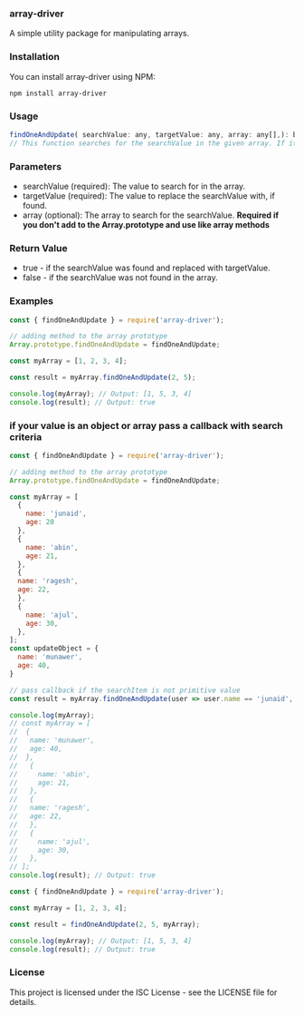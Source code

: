### array-driver
A simple utility package for manipulating arrays.

### Installation
You can install array-driver using NPM:

```shell
npm install array-driver
```
### Usage
```js
findOneAndUpdate( searchValue: any, targetValue: any, array: any[],): boolean
// This function searches for the searchValue in the given array. If it finds the value, it updates it with targetValue and returns true. Otherwise, it returns false.

```


### Parameters
- searchValue (required): The value to search for in the array. <br>
- targetValue (required): The value to replace the searchValue with, if found. 
- array (optional): The array to search for the searchValue. <b>Required if you don't add to the Array.prototype and use like array methods </b> <br>
### Return Value
- true - if the searchValue was found and replaced with targetValue. <br>
- false - if the searchValue was not found in the array.


### Examples
```js
const { findOneAndUpdate } = require('array-driver');

// adding method to the array prototype
Array.prototype.findOneAndUpdate = findOneAndUpdate;

const myArray = [1, 2, 3, 4];

const result = myArray.findOneAndUpdate(2, 5);

console.log(myArray); // Output: [1, 5, 3, 4]
console.log(result); // Output: true

```

### if your value is an object or array pass a callback with search criteria
```js
const { findOneAndUpdate } = require('array-driver');

// adding method to the array prototype
Array.prototype.findOneAndUpdate = findOneAndUpdate;

const myArray = [
  {
    name: 'junaid',
    age: 20
  },
  {
    name: 'abin',
    age: 21,
  },
  {
  name: 'ragesh',
  age: 22,
  },
  {
    name: 'ajul',
    age: 30,
  },
];
const updateObject = {
  name: 'munawer',
  age: 40,
}

// pass callback if the searchItem is not primitive value
const result = myArray.findOneAndUpdate(user => user.name == 'junaid', updateObject);

console.log(myArray);
// const myArray = [
//  {
//   name: 'munawer',
//   age: 40,
//  },
//   {
//     name: 'abin',
//     age: 21,
//   },
//   {
//   name: 'ragesh',
//   age: 22,
//   },
//   {
//     name: 'ajul',
//     age: 30,
//   },
// ];
console.log(result); // Output: true

```

```js
const { findOneAndUpdate } = require('array-driver');

const myArray = [1, 2, 3, 4];

const result = findOneAndUpdate(2, 5, myArray);

console.log(myArray); // Output: [1, 5, 3, 4]
console.log(result); // Output: true
```
### License
This project is licensed under the ISC License - see the LICENSE file for details.